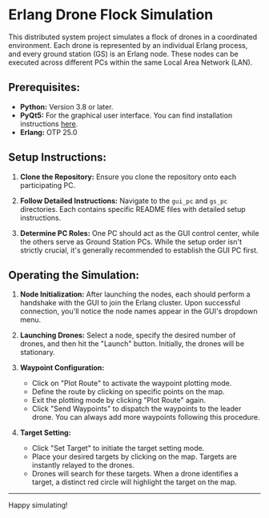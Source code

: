 # Erlang Drone Flock Simulation

This distributed system project simulates a flock of drones in a coordinated environment. Each drone is represented by an individual Erlang process, and every ground station (GS) is an Erlang node. These nodes can be executed across different PCs within the same Local Area Network (LAN).

## Prerequisites:
- **Python:** Version 3.8 or later.
- **PyQt5:** For the graphical user interface. You can find installation instructions [here](https://pythonbasics.org/install-pyqt/).
- **Erlang:** OTP 25.0

## Setup Instructions:

1. **Clone the Repository:** Ensure you clone the repository onto each participating PC.

2. **Follow Detailed Instructions:** Navigate to the `gui_pc` and `gs_pc` directories. Each contains specific README files with detailed setup instructions. 

3. **Determine PC Roles:** One PC should act as the GUI control center, while the others serve as Ground Station PCs. While the setup order isn't strictly crucial, it's generally recommended to establish the GUI PC first.

## Operating the Simulation:

1. **Node Initialization:** After launching the nodes, each should perform a handshake with the GUI to join the Erlang cluster. Upon successful connection, you'll notice the node names appear in the GUI's dropdown menu.

2. **Launching Drones:** Select a node, specify the desired number of drones, and then hit the "Launch" button. Initially, the drones will be stationary.

3. **Waypoint Configuration:** 
   - Click on "Plot Route" to activate the waypoint plotting mode.
   - Define the route by clicking on specific points on the map.
   - Exit the plotting mode by clicking "Plot Route" again.
   - Click "Send Waypoints" to dispatch the waypoints to the leader drone. You can always add more waypoints following this procedure.

4. **Target Setting:**
   - Click "Set Target" to initiate the target setting mode.
   - Place your desired targets by clicking on the map. Targets are instantly relayed to the drones.
   - Drones will search for these targets. When a drone identifies a target, a distinct red circle will highlight the target on the map.

---

Happy simulating!
